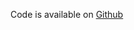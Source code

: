 Code is available on [Github](https://github.com/react-d3/react-d3-example/tree/master/map_detail/interactive/simple)
